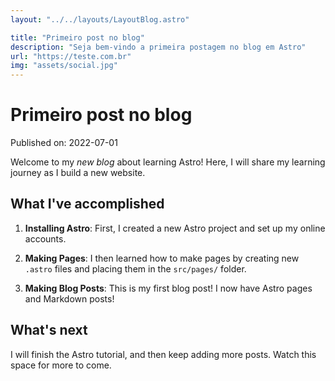 ```yaml
---
layout: "../../layouts/LayoutBlog.astro"

title: "Primeiro post no blog"
description: "Seja bem-vindo a primeira postagem no blog em Astro"
url: "https://teste.com.br"
img: "assets/social.jpg"
---
```


<h1 class="text-5xl font-semibold text-blue-600 mb-2">Primeiro post no blog</h1>

Published on: 2022-07-01

Welcome to my _new blog_ about learning Astro! Here, I will share my learning journey as I build a new website.

## What I've accomplished

1. **Installing Astro**: First, I created a new Astro project and set up my online accounts.

2. **Making Pages**: I then learned how to make pages by creating new `.astro` files and placing them in the `src/pages/` folder.

3. **Making Blog Posts**: This is my first blog post! I now have Astro pages and Markdown posts!

## What's next

I will finish the Astro tutorial, and then keep adding more posts. Watch this space for more to come.
